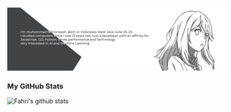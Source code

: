 ![Cover](https://raw.githubusercontent.com/fachryansyah/fachryansyah/master/cover.png)
### My GitHub Stats
![Fahri's github stats](https://github-readme-stats.vercel.app/api?username=fachryansyah&show_icons=true&theme=synthwave&show_owner=false)

<!-- ![Fahri's Coding stats](https://wakatime.com/share/@7d82f9d3-8407-442a-8019-175d436a3f0f/0ab23028-8fae-44f2-8117-780f30d2c673.svg) -->
<!--
**fachryansyah/fachryansyah** is a ✨ _special_ ✨ repository because its `README.md` (this file) appears on your GitHub profile.

Here are some ideas to get you started:

- 🔭 I’m currently working on ...
- 🌱 I’m currently learning ...
- 👯 I’m looking to collaborate on ...
- 🤔 I’m looking for help with ...
- 💬 Ask me about ...
- 📫 How to reach me: ...
- 😄 Pronouns: ...
- ⚡ Fun fact: ...
-->
